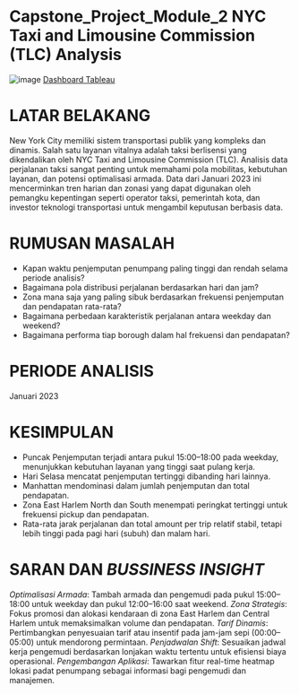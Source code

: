 # Capstone_Project_Module_2 NYC Taxi and Limousine Commission (TLC) Analysis

![image](https://github.com/user-attachments/assets/86de3737-a3a1-4c56-8e26-1d4e1b83a6e0)
 [Dashboard Tableau ](https://public.tableau.com/views/CapstoneProject2UploadedforSubmission/CapstoneProject2?:language=en-US&publish=yes&:sid=&:redirect=auth&:display_count=n&:origin=viz_share_link)



# LATAR BELAKANG
New York City memiliki sistem transportasi publik yang kompleks dan dinamis. Salah satu layanan vitalnya adalah taksi berlisensi yang dikendalikan oleh NYC Taxi and Limousine Commission (TLC). Analisis data perjalanan taksi sangat penting untuk memahami pola mobilitas, kebutuhan layanan, dan potensi optimalisasi armada. Data dari Januari 2023 ini mencerminkan tren harian dan zonasi yang dapat digunakan oleh pemangku kepentingan seperti operator taksi, pemerintah kota, dan investor teknologi transportasi untuk mengambil keputusan berbasis data.


# RUMUSAN MASALAH
- Kapan waktu penjemputan penumpang paling tinggi dan rendah selama periode analisis?
- Bagaimana pola distribusi perjalanan berdasarkan hari dan jam?
- Zona mana saja yang paling sibuk berdasarkan frekuensi penjemputan dan pendapatan rata-rata?
- Bagaimana perbedaan karakteristik perjalanan antara weekday dan weekend?
- Bagaimana performa tiap borough dalam hal frekuensi dan pendapatan?

# PERIODE ANALISIS
Januari 2023

# KESIMPULAN
- Puncak Penjemputan terjadi antara pukul 15:00–18:00 pada weekday, menunjukkan kebutuhan layanan yang tinggi saat pulang kerja.
- Hari Selasa mencatat penjemputan tertinggi dibanding hari lainnya.
- Manhattan mendominasi dalam jumlah penjemputan dan total pendapatan.
- Zona East Harlem North dan South menempati peringkat tertinggi untuk frekuensi pickup dan pendapatan.
- Rata-rata jarak perjalanan dan total amount per trip relatif stabil, tetapi lebih tinggi pada pagi hari (subuh) dan malam hari.

# SARAN DAN _BUSSINESS INSIGHT_
*Optimalisasi Armada*: Tambah armada dan pengemudi pada pukul 15:00–18:00 untuk weekday dan pukul 12:00–16:00 saat weekend.
*Zona Strategis*: Fokus promosi dan alokasi kendaraan di zona East Harlem dan Central Harlem untuk memaksimalkan volume dan pendapatan.
*Tarif Dinamis*: Pertimbangkan penyesuaian tarif atau insentif pada jam-jam sepi (00:00–05:00) untuk mendorong permintaan.
*Penjadwalan Shift*: Sesuaikan jadwal kerja pengemudi berdasarkan lonjakan waktu tertentu untuk efisiensi biaya operasional.
*Pengembangan Aplikasi*: Tawarkan fitur real-time heatmap lokasi padat penumpang sebagai informasi bagi pengemudi dan manajemen.
